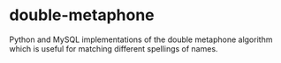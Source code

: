# double-metaphone
Python and MySQL implementations of the double metaphone algorithm which is useful for matching different spellings of names.

